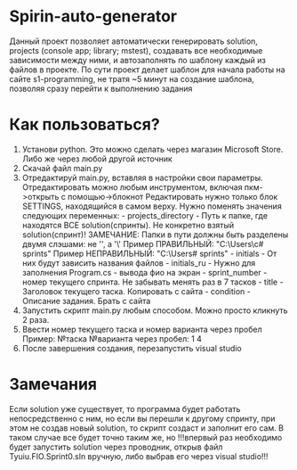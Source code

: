 # Spirin-auto-generator
Данный проект позволяет автоматически генерировать solution, projects (console app; library; mstest), создавать все необходимые зависимости между ними, и автозаполнять по шаблону каждый из файлов в проекте.
По сути проект делает шаблон для начала работы на сайте s1-programming, не тратя ~5 минут на создание шаблона, позволяя сразу перейти к выполнению задания

# Как пользоваться?
1. Установи python. Это можно сделать через магазин Microsoft Store. Либо же через любой другой источник
2. Скачай файл main.py
3. Отредактируй main.py, вставляя в настройки свои параметры. 
    Отредактировать можно любым инструментом, включая пкм->открыть с помощью->блокнот
    Редактировать нужно только блок SETTINGS, находящийся в самом верху. Нужно поменять значения следующих переменных:
        - projects_directory - Путь к папке, где находятся ВСЕ solution(спринты). Не конкретно взятый solution(спринт)! 
            ЗАМЕЧАНИЕ:  Папки в пути должны быть разделены двумя слэшами: не '\', а '\\'
            Пример ПРАВИЛЬНЫЙ: "C:\\Users\\c# sprints"
            Пример НЕПРАВИЛЬНЫЙ: "C:\Users\# sprints"
        - initials - От них будут зависить названия файлов
        - initials_ru - Нужно для заполнения Program.cs - вывода фио на экран
        - sprint_number - номер текущего спринта. Не забывать менять раз в 7 тасков
        - title - Заголовок текущего таска. Копировать с сайта
        - condition - Описание задания. Брать с сайта
4. Запустить скрипт main.py любым способом. Можно просто кликнуть 2 раза.
5. Ввести номер текущего таска и номер варианта через пробел
    Пример: №таска №варианта через пробел: 1 4
6. После завершения создания, перезапустить visual studio

# Замечания
Если solution уже существует, то программа будет работать непосредственно с ним, но если вы перешли к другому спринту, при этом не создав новый solution, то скрипт создаст и заполнит его сам. В таком случае все будет точно таким же, но !!!впервый раз необходимо будет запустить solution через проводник, открыв файл Tyuiu.FIO.Sprint0.sln вручную, либо выбрав его через visual studio!!! 
